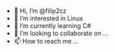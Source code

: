 - 👋 Hi, I’m @filip2cz
- 👀 I’m interested in Linux
- 🌱 I’m currently learning C#
- 💞️ I’m looking to collaborate on ...
- 📫 How to reach me ...

<!---
filip2cz/filip2cz is a ✨ special ✨ repository because its `README.md` (this file) appears on your GitHub profile.
You can click the Preview link to take a look at your changes.
--->
